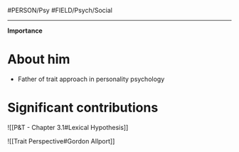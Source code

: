 #PERSON/Psy #FIELD/Psych/Social

---

**Importance**

# About him

- Father of trait approach in personality psychology

# Significant contributions

![[P&T - Chapter 3.1#Lexical Hypothesis]]

![[Trait Perspective#Gordon Allport]]